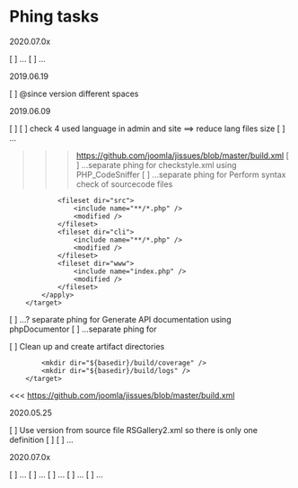 # Phing tasks

2020.07.0x

 [ ] ...
 [ ] ...
 
2019.06.19

 [ ] @since   version different spaces


2019.06.09

 [ ] 
 [ ] check 4 used language in admin and site ==> reduce lang files size
 [ ] ...
 
 >>> https://github.com/joomla/jissues/blob/master/build.xml
 [ ] ...separate phing for checkstyle.xml using PHP_CodeSniffer
 [ ] ...separate phing for   Perform syntax check of sourcecode files
		 <target name="lint" description="Perform syntax check of sourcecode files">
			<apply executable="php" failonerror="true">
				<arg value="-l" />

				<fileset dir="src">
					<include name="**/*.php" />
					<modified />
				</fileset>
				<fileset dir="cli">
					<include name="**/*.php" />
					<modified />
				</fileset>
				<fileset dir="www">
					<include name="index.php" />
					<modified />
				</fileset>
			</apply>
		</target>
 [ ] ...? separate phing for Generate API documentation using phpDocumentor
 [ ] ...separate phing for 
 
 [ ] Clean up and create artifact directories
		<target name="clean" description="Clean up and create artifact directories">
			<delete dir="${basedir}/build/coverage" />
			<delete dir="${basedir}/build/logs" />

			<mkdir dir="${basedir}/build/coverage" />
			<mkdir dir="${basedir}/build/logs" />
		</target>
<<< https://github.com/joomla/jissues/blob/master/build.xml

2020.05.25

 [ ] Use version from source file RSGallery2.xml so there is only one definition 
 [ ] 
 [ ] ...
 
2020.07.0x

 [ ] ...
 [ ] ...
 [ ] ...
 [ ] ...
 [ ] ...
